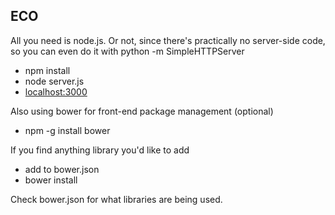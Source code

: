 ECO
------
All you need is node.js. Or not, since there's practically no server-side code, so you can even do it with python -m SimpleHTTPServer 
* npm install
* node server.js
* [localhost:3000](http://localhost:3000)

Also using bower for front-end package management (optional)
* npm -g install bower

If you find anything library you'd like to add
* add to bower.json
* bower install

Check bower.json for what libraries are being used.
